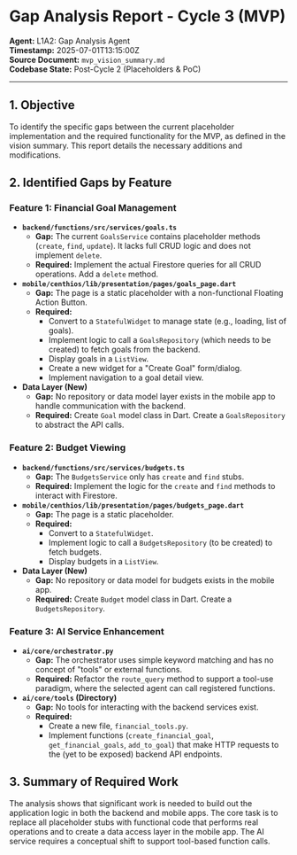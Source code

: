 # Gap Analysis Report - Cycle 3 (MVP)

**Agent:** L1A2: Gap Analysis Agent  
**Timestamp:** 2025-07-01T13:15:00Z  
**Source Document:** `mvp_vision_summary.md`  
**Codebase State:** Post-Cycle 2 (Placeholders & PoC)

---

## 1. Objective

To identify the specific gaps between the current placeholder implementation and the required functionality for the MVP, as defined in the vision summary. This report details the necessary additions and modifications.

## 2. Identified Gaps by Feature

### Feature 1: Financial Goal Management

*   **`backend/functions/src/services/goals.ts`**
    *   **Gap:** The current `GoalsService` contains placeholder methods (`create`, `find`, `update`). It lacks full CRUD logic and does not implement `delete`.
    *   **Required:** Implement the actual Firestore queries for all CRUD operations. Add a `delete` method.
*   **`mobile/centhios/lib/presentation/pages/goals_page.dart`**
    *   **Gap:** The page is a static placeholder with a non-functional Floating Action Button.
    *   **Required:**
        *   Convert to a `StatefulWidget` to manage state (e.g., loading, list of goals).
        *   Implement logic to call a `GoalsRepository` (which needs to be created) to fetch goals from the backend.
        *   Display goals in a `ListView`.
        *   Create a new widget for a "Create Goal" form/dialog.
        *   Implement navigation to a goal detail view.
*   **Data Layer (New)**
    *   **Gap:** No repository or data model layer exists in the mobile app to handle communication with the backend.
    *   **Required:** Create `Goal` model class in Dart. Create a `GoalsRepository` to abstract the API calls.

### Feature 2: Budget Viewing

*   **`backend/functions/src/services/budgets.ts`**
    *   **Gap:** The `BudgetsService` only has `create` and `find` stubs.
    *   **Required:** Implement the logic for the `create` and `find` methods to interact with Firestore.
*   **`mobile/centhios/lib/presentation/pages/budgets_page.dart`**
    *   **Gap:** The page is a static placeholder.
    *   **Required:**
        *   Convert to a `StatefulWidget`.
        *   Implement logic to call a `BudgetsRepository` (to be created) to fetch budgets.
        *   Display budgets in a `ListView`.
*   **Data Layer (New)**
    *   **Gap:** No repository or data model for budgets exists in the mobile app.
    *   **Required:** Create `Budget` model class in Dart. Create a `BudgetsRepository`.

### Feature 3: AI Service Enhancement

*   **`ai/core/orchestrator.py`**
    *   **Gap:** The orchestrator uses simple keyword matching and has no concept of "tools" or external functions.
    *   **Required:** Refactor the `route_query` method to support a tool-use paradigm, where the selected agent can call registered functions.
*   **`ai/core/tools` (Directory)**
    *   **Gap:** No tools for interacting with the backend services exist.
    *   **Required:**
        *   Create a new file, `financial_tools.py`.
        *   Implement functions (`create_financial_goal`, `get_financial_goals`, `add_to_goal`) that make HTTP requests to the (yet to be exposed) backend API endpoints.

## 3. Summary of Required Work

The analysis shows that significant work is needed to build out the application logic in both the backend and mobile apps. The core task is to replace all placeholder stubs with functional code that performs real operations and to create a data access layer in the mobile app. The AI service requires a conceptual shift to support tool-based function calls. 